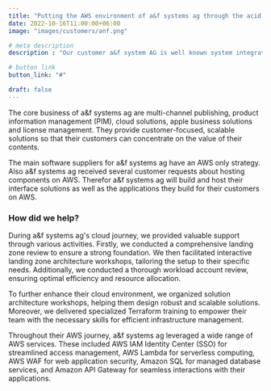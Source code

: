 ```yaml
---
title: "Putting the AWS environment of a&f systems ag through the acid test"
date: 2022-10-16T11:00:00+06:00
image: "images/customers/anf.png"

# meta description
description : "Our customer a&f system AG is well known system integrator for innovative publishing software and business IT solutions for media corporations"

# button link
button_link: "#"

draft: false
---
```


The core business of a&f systems ag are multi-channel publishing, product information management (PIM), cloud solutions, apple business solutions and license management. They provide customer-focused, scalable solutions so that their customers can concentrate on the value of their contents.

The main software suppliers for a&f systems ag have an AWS only strategy. Also a&f systems ag received several customer requests about hosting components on AWS. Therefor a&f systems ag will build and host their interface solutions as well as the applications they build for their customers on AWS.

### How did we help?
During a&f systems ag's cloud journey, we provided valuable support through various activities. Firstly, we conducted a comprehensive landing zone review to ensure a strong foundation. We then facilitated interactive landing zone architecture workshops, tailoring the setup to their specific needs. Additionally, we conducted a thorough workload account review, ensuring optimal efficiency and resource allocation.

To further enhance their cloud environment, we organized solution architecture workshops, helping them design robust and scalable solutions. Moreover, we delivered specialized Terraform training to empower their team with the necessary skills for efficient infrastructure management.

Throughout their AWS journey, a&f systems ag leveraged a wide range of AWS services. These included AWS IAM Identity Center (SSO) for streamlined access management, AWS Lambda for serverless computing, AWS WAF for web application security, Amazon SQL for managed database services, and Amazon API Gateway for seamless interactions with their applications.